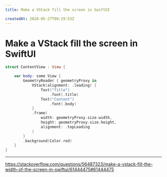 ```yaml
---
title: Make a VStack fill the screen in SwiftUI

createdAt: 2020-05-27T08:29:53Z
---
```


# Make a VStack fill the screen in SwiftUI

```swift
struct ContentView : View {

    var body: some View {
        GeometryReader { geometryProxy in
            VStack(alignment: .leading) {
                Text("Title")
                    .font(.title)
                Text("Content")
                    .font(.body)
            }
            .frame(
                width: geometryProxy.size.width,
                height: geometryProxy.size.height,
                alignment: .topLeading
            )
        }
        .background(Color.red)
    }
}
```

---

https://stackoverflow.com/questions/56487323/make-a-vstack-fill-the-width-of-the-screen-in-swiftui/61444475#61444475